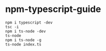 # npm-typescript-guide
```
npm i typescript -dev
tsc -i 
npm i ts-node -dev
ts-node
npm i ts-node -g
ts-node index.ts 
```
